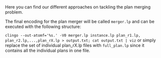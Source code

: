 Here you can find our different approaches on tackling the plan merging problem.

The final encoding for the plan merger will be called `merger.lp` and can be executed with the following structure:

`clingo --out-atomf='%s.' -V0 merger.lp instance.lp plan_r1.lp, plan_r2.lp,...,plan_rX.lp > output.txt; cat output.txt | viz`
or simply replace the set of individual plan_rX.lp files with `full_plan.lp` since it contains all the individual plans in one file.
